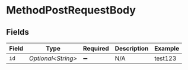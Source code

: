 # MethodPostRequestBody


## Fields

| Field               | Type                | Required            | Description         | Example             |
| ------------------- | ------------------- | ------------------- | ------------------- | ------------------- |
| `id`                | *Optional\<String>* | :heavy_minus_sign:  | N/A                 | test123             |